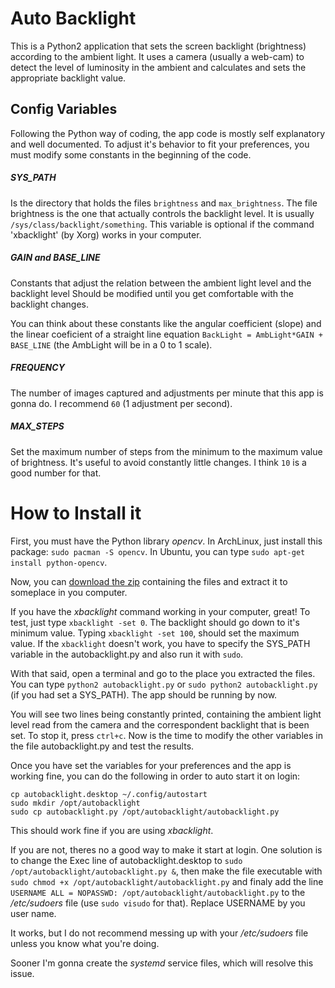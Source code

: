 # Auto Backlight

This is a Python2 application that sets the screen backlight (brightness) according to the ambient light. It uses a camera (usually a web-cam) to detect the level of luminosity in the ambient and calculates and sets the appropriate backlight value.

## Config Variables

Following the Python way of coding, the app code is mostly self explanatory and well documented. To adjust it's behavior to fit your preferences, you must modify some constants in the beginning of the code.

##### SYS_PATH
Is the directory that holds the files `brightness` and `max_brightness`. The file brightness is the one that actually controls the backlight level. It is usually `/sys/class/backlight/something`.
This variable is optional if the command 'xbacklight' (by Xorg) works in your computer.

##### GAIN and BASE_LINE
Constants that adjust the relation between the ambient light level and the backlight level
Should be modified until you get comfortable with the backlight changes.

You can think about these constants like the angular coefficient (slope) and the linear coeficient of a straight line equation
`BackLight = AmbLight*GAIN + BASE_LINE` (the AmbLight will be in a 0 to 1 scale).

##### FREQUENCY
The number of images captured and adjustments per minute that this app is gonna do. I recommend `60` (1 adjustment per second).

##### MAX_STEPS
Set the maximum number of steps from the minimum to the maximum value of brightness. It's useful to avoid constantly little changes. I think `10` is a good number for that.

# How to Install it

First, you must have the Python library *opencv*. In ArchLinux, just install this package: `sudo pacman -S opencv`. In Ubuntu, you can type `sudo apt-get install python-opencv`.

Now, you can [download the zip](https://github.com/saviocmc/AutoBacklight/archive/master.zip) containing the files and extract it to someplace in you computer.

If you have the *xbacklight* command working in your computer, great! To test, just type `xbacklight -set 0`. The backlight should go down to it's minimum value. Typing `xbacklight -set 100`, should set the maximum value. If the `xbacklight` doesn't work, you have to specify the SYS_PATH variable in the autobacklight.py and also run it with `sudo`.

With that said, open a terminal and go to the place you extracted the files. You can type `python2 autobacklight.py` or `sudo python2 autobacklight.py` (if you had set a SYS_PATH). The app should be running by now.

You will see two lines being constantly printed, containing the ambient light level read from the camera and the correspondent backlight that is been set. To stop it, press `ctrl+c`. Now is the time to modify the other variables in the file autobacklight.py and test the results.

Once you have set the variables for your preferences and the app is working fine, you can do the following in order to auto start it on login:

```
cp autobacklight.desktop ~/.config/autostart
sudo mkdir /opt/autobacklight
sudo cp autobacklight.py /opt/autobacklight/autobacklight.py
```

This should work fine if you are using *xbacklight*.

If you are not, theres no a good way to make it start at login. One solution is to change the Exec line of autobacklight.desktop to `sudo /opt/autobacklight/autobacklight.py &`, then make the file executable with `sudo chmod +x /opt/autobacklight/autobacklight.py` and finaly add the line `USERNAME ALL = NOPASSWD: /opt/autobacklight/autobacklight.py` to the */etc/sudoers* file (use `sudo visudo` for that). Replace USERNAME by you user name.

It works, but I do not recommend messing up with your */etc/sudoers* file unless you know what you're doing.

Sooner I'm gonna create the *systemd* service files, which will resolve this issue.
